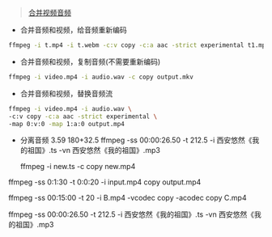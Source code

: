 > [合并视频音频](https://vimsky.com/article/3687.html)

+ 合并音频和视频，给音频重新编码
```bash
ffmpeg -i t.mp4 -i t.webm -c:v copy -c:a aac -strict experimental t1.mp4
```
+ 合并音频和视频，复制音频(不需要重新编码)
```bash
ffmpeg -i video.mp4 -i audio.wav -c copy output.mkv
```
+ 合并音频和视频，替换音频流
```bash
ffmpeg -i video.mp4 -i audio.wav \
-c:v copy -c:a aac -strict experimental \
-map 0:v:0 -map 1:a:0 output.mp4
```


+ 分离音频
3.59
180+32.5
    ffmpeg -ss 00:00:26.50 -t 212.5 -i 西安悠然《我的祖国》.ts -vn 西安悠然《我的祖国》.mp3


    ffmpeg -i new.ts  -c copy new.mp4



ffmpeg -ss 0:1:30 -t 0:0:20 -i input.mp4  copy output.mp4


ffmpeg -ss 00:15:00 -t 20 -i B.mp4 -vcodec copy -acodec copy C.mp4


ffmpeg -ss 00:00:26.50 -t 212.5 -i 西安悠然《我的祖国》.ts -vn 西安悠然《我的祖国》.mp3
